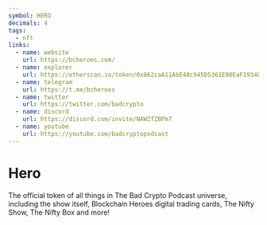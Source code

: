 ```yaml
---
symbol: HERO
decimals: 4
tags:
  - nft
links:
  - name: website
    url: https://bcheroes.com/
  - name: explorer
    url: https://etherscan.io/token/0x862caA11AbE48c945D5361E80EaF19348C479240
  - name: telegram
    url: https://t.me/bcheroes
  - name: twitter
    url: https://twitter.com/badcrypto
  - name: discord
    url: https://discord.com/invite/NAWZfZBPm7
  - name: youtube
    url: https://youtube.com/badcryptopodcast
---
```


# Hero

The official token of all things in The Bad Crypto Podcast universe, including the show itself, Blockchain Heroes digital trading cards, The Nifty Show, The Nifty Box and more!
